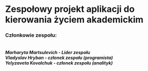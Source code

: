 <h1>Zespołowy projekt aplikacji do kierowania życiem akademickim</h1>
  <h3>Członkowie zespołu:</h3>
  <h5>
  <br>Marharyta Martsulevich - Lider zespołu
  <br>Vladyslav Hryban - członek zespołu (programista)
  <br>Yelyzaveta Kovalchuk - członek zespołu (analityk)
  </h5>
  
  
